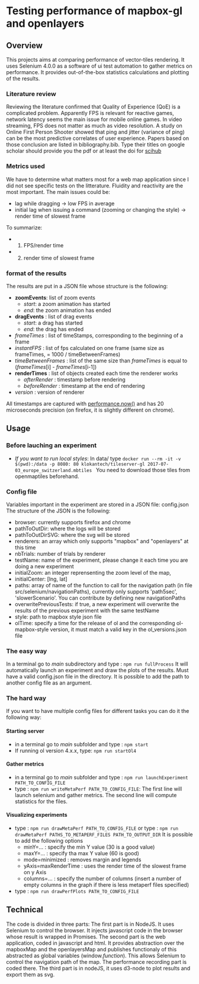 # Testing performance of mapbox-gl and openlayers

## Overview

This projects aims at comparing performance of vector-tiles rendering.
It uses Selenium 4.0.0 as a software of ui test automation to gather metrics on performance.
It provides out-of-the-box statistics calculations and plotting of the results.

### Literature review
Reviewing the literature confirmed that Quality of Experience (QoE) is a complicated problem.
Apparently FPS is relevant for reactive games, network latency seems the main issue for mobile online games.
In video streaming, FPS does not matter as much as video resolution.
A study on Online First Person Shooter showed that ping and jitter (variance of ping) can be the most predictive correlates of user experience.
Papers based on those conclusion are listed in bibliography.bib.
Type their titles on google scholar should provide you the pdf or at least the doi for [scihub](http://www.sci-hub.tw)

### Metrics used
We have to determine what matters most for a web map application since I did not see specific tests on the litterature.
Fluidity and reactivity are the most important. The main issues could be:
- lag while dragging -> low FPS in average
- initial lag when issuing a command (zooming or changing the style) -> render time of slowest frame

To summarize:
- 1. FPS/render time
- 2. render time of slowest frame

### format of the results

The results are put in a JSON file whose structure is the following:
* **zoomEvents**: list of zoom events
  * *start*: a zoom animation has started 
  * *end*: the zoom animation has ended
* **dragEvents** : list of drag events
  * *start*: a drag has started
  * *end*: the drag has ended
* *frameTimes* : list of timeStamps, corresponding to the beginning of a frame
* *instantFPS* : list of fps calculated on one frame (same size as frameTimes, = 1000 / timeBetweenFrames)
* *timeBetweenFrames* : list of the same size than *frameTimes* is equal to (*frameTimes*[i] - *frameTimes*[i-1])
* **renderTimes** : list of objects created each time the renderer works
    * *afterRender* : timestamp before rendering
    * *beforeRender* : timestamp at the end of rendering
* *version* : version of renderer

All timestamps are captured with [performance.now()](https://developer.mozilla.org/en-US/docs/Web/API/Performance/now) and has 20 microseconds precision (on firefox, it is slightly different on chrome).

## Usage

### Before lauching an experiment

* _If you want to run local styles_: In data/ type ```docker run --rm -it -v $(pwd):/data -p 8080: 80 klokantech/tileserver-gl 2017-07-03_europe_switzerland.mbtiles ```
You need to download those tiles from openmaptiles beforehand.

### Config file

Variables important in the experiment are stored in a JSON file: config.json
The structure of the JSON is the following:
* browser: currently supports firefox and chrome
* pathToOutDir: where the logs will be stored
* pathToOutDirSVG: where the svg will be stored
* renderers: an array which only supports "mapbox" and "openlayers" at this time
* nbTrials: number of trials by renderer
* testName: name of the experiment, please change it each time you are doing a new experiment
* initialZoom: an integer reprensenting the zoom level of the map,
* initialCenter: [lng, lat]
* paths: array of name of the function to call for the navigation path (in file src/selenium/navigationPaths), currently only supports 'path5sec', 'slowerScenario'. You can contribute by defining new navigationPaths
* overwritePreviousTests: if true, a new experiment will overwrite the results of the previous experiment with the same testName
* style: path to mapbox style json file
* olTime: specify a time for the release of ol and the corresponding ol-mapbox-style version, it must match a valid key in the ol_versions.json file
### The easy way

In a terminal go to _main_ subdirectory and type : ```npm run fullProcess```
It will automatically launch an experiment and draw the plots of the results. Must have a valid config.json file in the directory. It is possible to add the path to another config file as an argument.

### The hard way

If you want to have multiple config files for different tasks you can do it the following way:

#### Starting server

* in a terminal go to _main_ subfolder and type : ```npm start```
* If running ol version 4.x.x, type: ```npm run startOl4```
#### Gather metrics

* in a terminal go to _main_ subfolder and type : ```npm run launchExperiment PATH_TO_CONFIG_FILE```
* type : ```npm run writeMetaPerf PATH_TO_CONFIG_FILE```:
The first line will launch selenium and gather metrics. The second line will compute statistics for the files.

#### Visualizing experiments

* type : ```npm run drawMetaPerf PATH_TO_CONFIG_FILE``` or 
  type : ```npm run drawMetaPerf PATHS_TO_METAPERF_FILES PATH_TO_OUTPUT_DIR```
  It is possible to add the following options
  * minY=... : specify the min Y value (30 is a good value)
  * maxY=... : specify tha max Y value (60 is good)
  * mode=minimized : removes margin and legends
  * yAxis=maxRenderTime : uses the render time of the slowest frame on y Axis
  * columns=... : specify the number of columns (insert a number of empty columns in the graph if there is less metaperf files specified)
* type : ```npm run drawPerfPlots PATH_TO_CONFIG_FILE```

## Technical

The code is divided in three parts:
The first part is in NodeJS. It uses Selenium to control the browser. It injects javascript code in the browser whose result is wrapped in Promises.
The second part is the web application, coded in javascript and html. It provides abstraction over the mapboxMap and the openlayersMap and publishes functionaly of this abstracted as global variables (window.*function*). This allows Selenium to control the navigation path of the map. The performance recording part is coded there.
The third part is in nodeJS, it uses d3-node to plot results and export them as svg.


